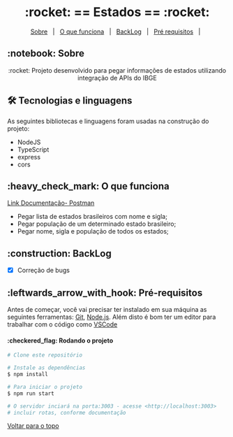 <h1 align="center" id="top">:rocket: == Estados == :rocket:</h1>

<p align="center">
  <a href="#sobre">Sobre</a> &#xa0; | &#xa0; 
  <a href="#funciona">O que funciona</a> &#xa0; | &#xa0;
  <a href="#pendente">BackLog</a> &#xa0; | &#xa0;
  <a href="#requisitos">Pré requisitos</a> &#xa0; | &#xa0;
</p>

<h2 id="sobre">:notebook: Sobre </h2>

<p align="center">:rocket: Projeto desenvolvido para pegar informações de estados utilizando integração de APIs do IBGE</p>

<h2 id="tecnologias"> 🛠 Tecnologias e linguagens </h2>

As seguintes bibliotecas e linguagens foram usadas na construção do projeto:

* NodeJS
* TypeScript
* express
* cors

<h2 id="funciona">:heavy_check_mark: O que funciona</h2>

<a href="">Link Documentação- Postman</a></br>
* Pegar lista de estados brasileiros com nome e sigla;</br>
* Pegar população de um determinado estado brasileiro;</br>
* Pegar nome, sigla e população de todos os estados;</br>
 
<h2 id="pendente">:construction: BackLog</h2>

- [x] Correção de bugs


<h2 id="requisitos">:leftwards_arrow_with_hook: Pré-requisitos</h2>

Antes de começar, você vai precisar ter instalado em sua máquina as seguintes ferramentas:
[Git](https://git-scm.com), [Node.js](https://nodejs.org/en/). 
Além disto é bom ter um editor para trabalhar com o código como [VSCode](https://code.visualstudio.com/)

<h4>:checkered_flag: Rodando o projeto </h4>

```bash
# Clone este repositório

# Instale as dependências
$ npm install

# Para iniciar o projeto
$ npm run start

# O servidor inciará na porta:3003 - acesse <http://localhost:3003>
# incluir rotas, conforme documentação
```


<a href="#top">Voltar para o topo</a>
